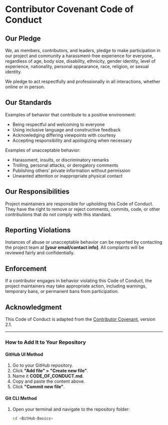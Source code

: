 # Contributor Covenant Code of Conduct

## Our Pledge  
We, as members, contributors, and leaders, pledge to make participation in our project and community a harassment-free experience for everyone, regardless of age, body size, disability, ethnicity, gender identity, level of experience, nationality, personal appearance, race, religion, or sexual identity.  

We pledge to act respectfully and professionally in all interactions, whether online or in person.  

## Our Standards  
Examples of behavior that contribute to a positive environment:  
- Being respectful and welcoming to everyone  
- Using inclusive language and constructive feedback  
- Acknowledging differing viewpoints with courtesy  
- Accepting responsibility and apologizing when necessary  

Examples of unacceptable behavior:  
- Harassment, insults, or discriminatory remarks  
- Trolling, personal attacks, or derogatory comments  
- Publishing others’ private information without permission  
- Unwanted attention or inappropriate physical contact  

## Our Responsibilities  
Project maintainers are responsible for upholding this Code of Conduct. They have the right to remove or reject comments, commits, code, or other contributions that do not comply with this standard.  

## Reporting Violations  
Instances of abuse or unacceptable behavior can be reported by contacting the project team at **[your email/contact info]**. All complaints will be reviewed fairly and confidentially.  

## Enforcement  
If a contributor engages in behavior violating this Code of Conduct, the project maintainers may take appropriate action, including warnings, temporary bans, or permanent bans from participation.  

## Acknowledgment  
This Code of Conduct is adapted from the [Contributor Covenant](https://www.contributor-covenant.org), version 2.1.  

---

### **How to Add It to Your Repository**  

#### **GitHub UI Method**  
1. Go to your GitHub repository.  
2. Click **"Add file" > "Create new file"**.  
3. Name it **CODE_OF_CONDUCT.md**.  
4. Copy and paste the content above.  
5. Click **"Commit new file"**.  

#### **Git CLI Method**  
1. Open your terminal and navigate to the repository folder:  
   ```bash
   cd <BitHub-Basics>

